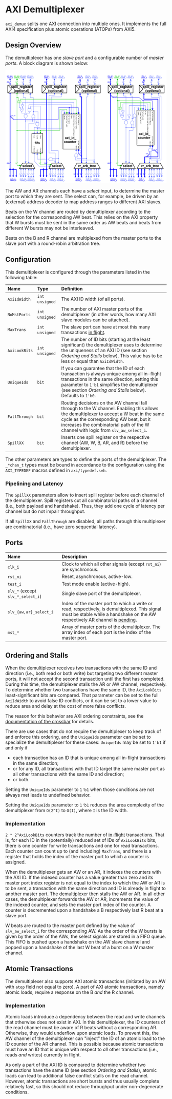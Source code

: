 # AXI Demultiplexer

`axi_demux` splits one AXI connection into multiple ones.  It implements the full AXI4 specification plus atomic operations (ATOPs) from AXI5.


## Design Overview

The demultiplexer has one *slave port* and a configurable number of *master ports*.  A block diagram is shown below:

![Block diagram of the AXI demultiplexer](axi_demux.png "Block diagram of the AXI demultiplexer")

The AW and AR channels each have a *select* input, to determine the master port to which they are sent.  The select can, for example, be driven by an (external) address decoder to map address ranges to different AXI slaves.

Beats on the W channel are routed by demultiplexer according to the selection for the corresponding AW beat.  This relies on the AXI property that W bursts must be sent in the same order as AW beats and beats from different W bursts may not be interleaved.

Beats on the B and R channel are multiplexed from the master ports to the slave port with a round-robin arbitration tree.


## Configuration

This demultiplexer is configured through the parameters listed in the following table:

| Name                 | Type               | Definition |
|:---------------------|:-------------------|:-----------|
| `AxiIdWidth`         | `int unsigned`     | The AXI ID width (of all ports). |
| `NoMstPorts`         | `int unsigned`     | The number of AXI master ports of the demultiplexer (in other words, how many AXI slave modules can be attached). |
| `MaxTrans`           | `int unsigned`     | The slave port can have at most this many transactions [in flight](../doc#in-flight). |
| `AxiLookBits`        | `int unsigned`     | The number of ID bits (starting at the least significant) the demultiplexer uses to determine the uniqueness of an AXI ID (see section *Ordering and Stalls* below).  This value has to be less or equal than `AxiIdWidth`. |
| `UniqueIds`          | `bit`              | If you can guarantee that the ID of each transaction is always unique among all in-flight transactions in the same direction, setting this parameter to `1'b1` simplifies the demultiplexer (see section *Ordering and Stalls* below).  Defaults to `1'b0`. |
| `FallThrough`        | `bit`              | Routing decisions on the AW channel fall through to the W channel.  Enabling this allows the demultiplexer to accept a W beat in the same cycle as the corresponding AW beat, but it increases the combinatorial path of the W channel with logic from `slv_aw_select_i`. |
| `SpillXX`            | `bit`              | Inserts one spill register on the respective channel (AW, W, B, AR, and R) before the demultiplexer. |

The other parameters are types to define the ports of the demultiplexer.  The `_*chan_t` types must be bound in accordance to the configuration using the `AXI_TYPEDEF` macros defined in `axi/typedef.svh`.

### Pipelining and Latency

The `SpillXX` parameters allow to insert spill register before each channel of the demultiplexer.  Spill registers cut all combinatorial paths of a channel (i.e., both payload and handshake).  Thus, they add one cycle of latency per channel but do not impair throughput.

If all `SpillXX` and `FallThrough` are disabled, all paths through this multiplexer are combinatorial (i.e., have zero sequential latency).


## Ports

| Name                              | Description |
|:----------------------------------|:------------|
| `clk_i`                           | Clock to which all other signals (except `rst_ni`) are synchronous. |
| `rst_ni`                          | Reset, asynchronous, active-low. |
| `test_i`                          | Test mode enable (active-high). |
| `slv_*` (except `slv_*_select_i`) | Single slave port of the demultiplexer. |
| `slv_{aw,ar}_select_i`            | Index of the master port to which a write or read, respectively, is demultiplexed.  This signal must be stable while a handshake on the AW respectively AR channel is [pending](../doc#pending). |
| `mst_*`                           | Array of master ports of the demultiplexer.  The array index of each port is the index of the master port. |


## Ordering and Stalls

When the demultiplexer receives two transactions with the same ID and direction (i.e., both read or both write) but targeting two different master ports, it will not accept the second transaction until the first has completed.  During this time, the demultiplexer stalls the AR or AW channel, respectively.  To determine whether two transactions have the same ID, the `AxiLookBits` least-significant bits are compared.  That parameter can be set to the full `AxiIdWidth` to avoid false ID conflicts, or it can be set to a lower value to reduce area and delay at the cost of more false conflicts.

The reason for this behavior are AXI ordering constraints, see the [documentation of the crossbar](axi_xbar.md#ordering-and-stalls) for details.

There are use cases that do not require the demultiplexer to keep track of and enforce this ordering, and the `UniqueIds` parameter can be set to specialize the demultiplexer for these cases:
`UniqueIds` may be set to `1'b1` if and only if
- each transaction has an ID that is unique among all in-flight transactions in the same direction;
- or for any ID, all transactions with that ID target the same master port as all other transactions with the same ID and direction;
- or both.

Setting the `UniqueIds` parameter to `1'b1` when those conditions are not always met leads to undefined behavior.

Setting the `UniqueIds` parameter to `1'b1` reduces the area complexity of the demultiplexer from `O(2^I)` to `O(I)`, where `I` is the ID width.

### Implementation

`2 * 2^AxiLookBits` counters track the number of [in-flight](../doc#in-flight) transactions.  That is, for each ID in the (potentially) reduced set of IDs of `AxiLookBits` bits, there is one counter for write transactions and one for read transactions.  Each counter can count up to (and including) `MaxTrans`, and there is a register that holds the index of the master port to which a counter is assigned.

When the demultiplexer gets an AW or an AR, it indexes the counters with the AXI ID.  If the indexed counter has a value greater than zero and its master port index register is not equal to the index to which the AW or AR is to be sent, a transaction with the same direction and ID is already in flight to another master port.  The demultiplexer then stalls the AW or AR.  In all other cases, the demultiplexer forwards the AW or AR, increments the value of the indexed counter, and sets the master port index of the counter.  A counter is decremented upon a handshake a B respectively last R beat at a slave port.

W beats are routed to the master port defined by the value of `slv_aw_select_i` for the corresponding AW.  As the order of the W bursts is given by the order of the AWs, the select signals are stored in a FIFO queue.  This FIFO is pushed upon a handshake on the AW slave channel and popped upon a handshake of the last W beat of a burst on a W master channel.


## Atomic Transactions

The demultiplexer also supports AXI atomic transactions (initiated by an AW with `atop` field not equal to zero).  A part of AXI atomic transactions, namely atomic loads, require a response on the B *and* the R channel.

### Implementation

Atomic loads introduce a dependency between the read and write channels that otherwise does not exist in AXI.  In this demultiplexer, the ID counters of the read channel must be aware of R beats without a corresponding AR.  Otherwise, they would underflow upon atomic loads.  To prevent this, the AW channel of the demultiplexer can "inject" the ID of an atomic load to the ID counter of the AR channel.  This is possible because atomic transactions must have an ID that is unique with respect to *all* other transactions (i.e., reads *and* writes) currently in flight.

As only a part of the AXI ID is compared to determine whether two transactions have the same ID (see section *Ordering and Stalls*), atomic loads can lead to additional false conflict stalls on the read channel.  However, atomic transactions are short bursts and thus usually complete relatively fast, so this should not reduce throughput under non-degenerate conditions.
